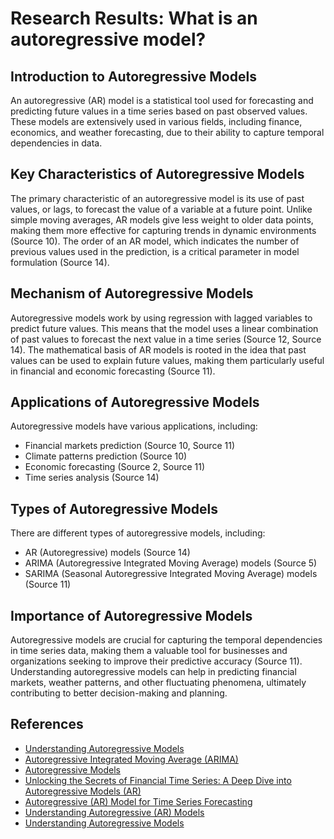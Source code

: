 # Research Results: What is an autoregressive model?

## Introduction to Autoregressive Models
An autoregressive (AR) model is a statistical tool used for forecasting and predicting future values in a time series based on past observed values. These models are extensively used in various fields, including finance, economics, and weather forecasting, due to their ability to capture temporal dependencies in data.

## Key Characteristics of Autoregressive Models
The primary characteristic of an autoregressive model is its use of past values, or lags, to forecast the value of a variable at a future point. Unlike simple moving averages, AR models give less weight to older data points, making them more effective for capturing trends in dynamic environments (Source 10). The order of an AR model, which indicates the number of previous values used in the prediction, is a critical parameter in model formulation (Source 14).

## Mechanism of Autoregressive Models
Autoregressive models work by using regression with lagged variables to predict future values. This means that the model uses a linear combination of past values to forecast the next value in a time series (Source 12, Source 14). The mathematical basis of AR models is rooted in the idea that past values can be used to explain future values, making them particularly useful in financial and economic forecasting (Source 11).

## Applications of Autoregressive Models
Autoregressive models have various applications, including:
* Financial markets prediction (Source 10, Source 11)
* Climate patterns prediction (Source 10)
* Economic forecasting (Source 2, Source 11)
* Time series analysis (Source 14)

## Types of Autoregressive Models
There are different types of autoregressive models, including:
* AR (Autoregressive) models (Source 14)
* ARIMA (Autoregressive Integrated Moving Average) models (Source 5)
* SARIMA (Seasonal Autoregressive Integrated Moving Average) models (Source 11)

## Importance of Autoregressive Models
Autoregressive models are crucial for capturing the temporal dependencies in time series data, making them a valuable tool for businesses and organizations seeking to improve their predictive accuracy (Source 11). Understanding autoregressive models can help in predicting financial markets, weather patterns, and other fluctuating phenomena, ultimately contributing to better decision-making and planning.

## References
* [Understanding Autoregressive Models](https://www.ibm.com/think/topics/autoregressive-model)
* [Autoregressive Integrated Moving Average (ARIMA)](https://www.investopedia.com/terms/a/autoregressive-integrated-moving-average-arima.asp)
* [Autoregressive Models](https://www.investopedia.com/terms/a/autoregressive.asp)
* [Unlocking the Secrets of Financial Time Series: A Deep Dive into Autoregressive Models (AR)](https://medium.com/@Alidotab/unlocking-the-secrets-of-financial-time-series-a-deep-dive-into-autoregressive-models-ar-b2e58428928e)
* [Autoregressive (AR) Model for Time Series Forecasting](https://www.geeksforgeeks.org/autoregressive-ar-model-for-time-series-forecasting/)
* [Understanding Autoregressive (AR) Models](https://spotintelligence.com/2023/10/25/autoregressive-ar-models/)
* [Understanding Autoregressive Models](https://aws.amazon.com/what-is/autoregressive-models/)